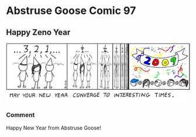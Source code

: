 # Abstruse Goose Comic 97
## Happy Zeno Year

![image](happy_zeno_year.png)
### Comment
Happy New Year from Abstruse Goose!
